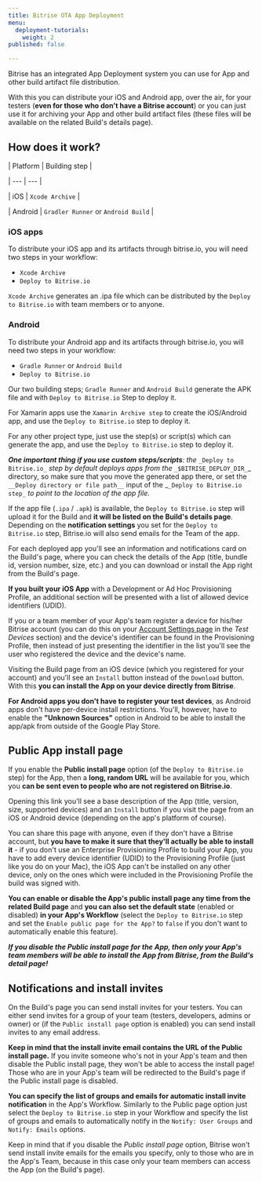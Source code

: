 ```yaml
---
title: Bitrise OTA App Deployment
menu:
  deployment-tutorials:
    weight: 2
published: false

---
```

Bitrise has an integrated App Deployment system you can use for App and other build artifact file distribution.

With this you can distribute your iOS and Android app, over the air, for your testers (**even for those who don't have a Bitrise account**)
or you can just use it for archiving your App and other build artifact files (these files will
be available on the related Build's details page).

## How does it work?

| Platform | Building step |

| --- | --- |

| iOS | `Xcode Archive` |

| Android | `Gradler Runner` or `Android Build` |

### iOS apps

To distribute your iOS app and its artifacts through bitrise.io, you will need two steps in your workflow:

* `Xcode Archive`
* `Deploy to Bitrise.io`

`Xcode Archive` generates an .ipa file which can be distributed by the `Deploy to Bitrise.io` with team members or to anyone.

### Android

To distribute your Android app and its artifacts through bitrise.io, you will need two steps in your workflow:

* `Gradle Runner` or `Android Build`
* `Deploy to Bitrise.io`

Our two building steps; `Gradle Runner` and `Android Build` generate the APK file and with `Deploy to Bitrise.io` Step to deploy it.

For Xamarin apps use the `Xamarin Archive step` to create the iOS/Android app,
and use the `Deploy to Bitrise.io` step to deploy it.

For any other project type, just use the step(s) or script(s) which
can generate the app, and use the `Deploy to Bitrise.io` step to deploy it.

**_One important thing if you use custom steps/scripts_**_: the_ `_Deploy to Bitrise.io_`
_step by default deploys apps from the_ `_$BITRISE_DEPLOY_DIR_`_ directory, so make sure that you
move the generated app there, or set the `__Deploy directory or file path__` input
of the _`_Deploy to Bitrise.io step_` _to point to the location of the app file._

If the app file (`.ipa` / `.apk`) is available, the `Deploy to Bitrise.io` step will
upload it for the Build and **it will be listed on the Build's details page**.
Depending on the **notification settings** you set for the `Deploy to Bitrise.io` step,
Bitrise.io will also send emails for the Team of the app.

For each deployed app you'll see an information and notifications card on the Build's page,
where you can check the details of the App (title, bundle id, version number, size, etc.)
and you can download or install the App right from the Build's page.

**If you built your iOS App** with a Development or Ad Hoc Provisioning Profile,
an additional section will be presented with a list of allowed device identifiers (UDID).

If you or a team member of your App's team register a device for
his/her Bitrise account (you can do this on your [Account Settings page](https://www.bitrise.io/me/profile) in the _Test Devices_ section)
and the device's identifier can be found in the Provisioning Profile,
then instead of just presenting the identifier in the list you'll see the user who registered the device and the device's name.

Visiting the Build page from an iOS device (which you registered for your account)
and you'll see an `Install` button instead of the `Download` button.
With this **you can install the App on your device directly from Bitrise**.

**For Android apps you don't have to register your test devices**,
as Android apps don't have per-device install restrictions. You'll, however,
have to enable the **"Unknown Sources"** option in Android to be able to
install the app/apk from outside of the Google Play Store.

## Public App install page

If you enable the **Public install page** option (of the `Deploy to Bitrise.io` step)
for the App, then a **long, random URL** will be available for you,
which you **can be sent even to people who are not registered on Bitrise.io**.

Opening this link you'll see a base description of the
App (title, version, size, supported devices) and an `Install`
button if you visit the page from an iOS or Android device (depending on the app's
platform of course).

You can share this page with anyone, even if they don't have a Bitrise account,
but **you have to make it sure that they'll actually be able to install it** -
if you don't use an Enterprise Provisioning Profile to build your App,
you have to add every device identifier (UDID) to the Provisioning Profile (just like you do on your Mac),
the iOS App can't be installed on any other device, only on the ones which were
included in the Provisioning Profile the build was signed with.

**You can enable or disable the App's public install page any time from the related Build page**
and **you can also set the default state** (enabled or disabled) **in your App's Workflow**
(select the `Deploy to Bitrise.io` step and set the `Enable public page for the App?` to `false`
if you don't want to automatically enable this feature).

**_If you disable the Public install page for the App, then only your App's team members will be able to install the App from Bitrise,
from the Build's detail page!_**

## Notifications and install invites

On the Build's page you can send install invites for your testers.
You can either send invites for a group of your team (testers, developers, admins or owner) or
(if the `Public install page` option is enabled) you can send install invites to any email address.

**Keep in mind that the install invite email contains the URL of the Public install page.**
If you invite someone who's not in your App's team and then disable the Public install page,
they won't be able to access the install page!
Those who are in your App's team will be redirected to the Build's page if the Public install page is disabled.

**You can specify the list of groups and emails for automatic install invite notification** in the App's Workflow.
Similarly to the Public page option just select the `Deploy to Bitrise.io` step in your Workflow
and specify the list of groups and emails to automatically notify in the `Notify: User Groups` and `Notify: Emails` options.

Keep in mind that if you disable the _Public install page_ option,
Bitrise won't send install invite emails for the emails you specify,
only to those who are in the App's Team,
because in this case only your team members can access the App (on the Build's page).